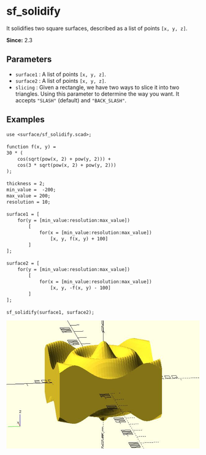 # sf_solidify

It solidifies two square surfaces, described as a list of points `[x, y, z]`. 

**Since:** 2.3

## Parameters

- `surface1` : A list of points `[x, y, z]`.
- `surface2` : A list of points `[x, y, z]`.
- `slicing` : Given a rectangle, we have two ways to slice it into two triangles. Using this parameter to determine the way you want. It accepts `"SLASH"` (default) and `"BACK_SLASH"`.

## Examples

    use <surface/sf_solidify.scad>;

    function f(x, y) = 
    30 * (
        cos(sqrt(pow(x, 2) + pow(y, 2))) + 
        cos(3 * sqrt(pow(x, 2) + pow(y, 2)))
    );

    thickness = 2;
    min_value =  -200;
    max_value = 200;
    resolution = 10;

    surface1 = [
        for(y = [min_value:resolution:max_value])
            [
                for(x = [min_value:resolution:max_value]) 
                    [x, y, f(x, y) + 100]
            ]
    ];

    surface2 = [
        for(y = [min_value:resolution:max_value])
            [
                for(x = [min_value:resolution:max_value]) 
                    [x, y, -f(x, y) - 100]
            ]
    ];

    sf_solidify(surface1, surface2);

![sf_solidify](images/lib3x-sf_solidify-1.JPG)